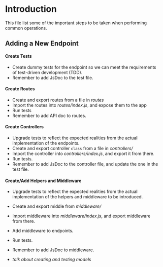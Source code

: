 # Introduction

This file list some of the important steps to be taken when performing common operations.

## Adding a New Endpoint

#### Create Tests

* Create dummy tests for the endpoint so we can meet the requirements of test-driven development (TDD).
* Remember to add JsDoc to the test file.

#### Create Routes

* Create and export routes from a file in *routes*
* Import the routes into *routes/index.js*, and expose them to the app
* Run tests
* Remember to add API doc to routes.

#### Create Controllers

* Upgrade tests to reflect the expected realities from the actual implementation of the endpoints.
* Create and export controller `class` from a file in *controllers/*
* Import the controller into *controllers/index.js*, and export it from there.
* Run tests.
* Remember to add JsDoc to the controller file, and update the one in the test file.

#### Create/Add Helpers and Middleware

* Upgrade tests to reflect the expected realities from the actual implementation of the helpers and middleware to be introduced.
* Create and export middle from *middleware/*
* Import middleware into *middleware/index.js*, and export middleware from there.
* Add middleware to endpoints.
* Run tests.
* Remember to add JsDoc to middleware.

* *talk about creating and testing models*